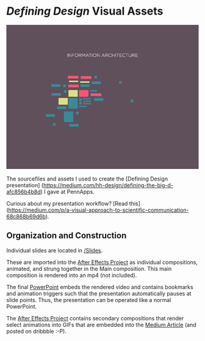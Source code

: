 # *Defining Design* Visual Assets 
![UX Design](/GIFs/GIF-UX.gif)


The sourcefiles and assets I used to create the [Defining Design presentation] (https://medium.com/hh-design/defining-the-big-d-afc856b4b8d) I gave at PennApps.

Curious about my presentation workflow?  [Read this] (https://medium.com/p/a-visual-approach-to-scientific-communication-68c868b69d6b).  

## Organization and Construction
Individual slides are located in [/Slides](/Slides).

These are imported into the [After Effects Project](/Presentation.aep) as individual compositions, animated, and strung together in the Main composition.  This main composition is rendered into an mp4 (not included).  

The final [PowerPoint](/PowerPoint.pptm) embeds the rendered video and contains bookmarks and animation triggers such that the presentation automatically pauses at slide points.  Thus, the presentation can be operated like a normal PowerPoint.  

The [After Effects Project](/Presentation.aep) contains secondary compositions that render select animations into GIFs that are embedded into the [Medium Article](https://medium.com/hh-design/defining-the-big-d-afc856b4b8d) (and posted on dribbble :-P).  
